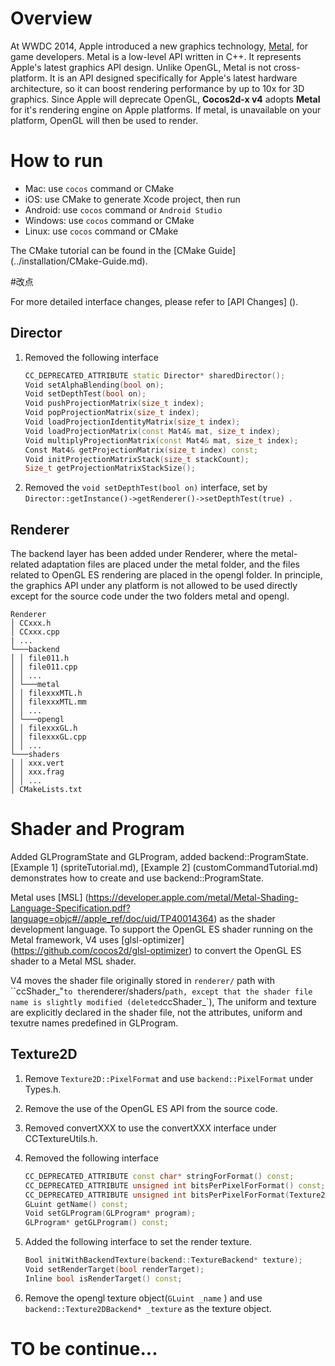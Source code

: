 # Overview
At WWDC 2014, Apple introduced a new graphics technology, [Metal](https://developer.apple.com/documentation/metal?language=objc), for game developers. Metal is a low-level API written in C++. It represents Apple's latest graphics API design. Unlike OpenGL, Metal is not cross-platform. It is an API designed specifically for Apple's latest hardware architecture, so it can boost rendering performance by up to 10x for 3D graphics. Since Apple will deprecate OpenGL, __Cocos2d-x v4__ adopts __Metal__ for it's rendering engine on Apple platforms. If metal, is unavailable on your platform, OpenGL will then be used to render.

# How to run

- Mac: use `cocos` command or CMake
- iOS: use CMake to generate Xcode project, then run
- Android: use `cocos` command or `Android Studio`
- Windows: use `cocos` command or CMake
- Linux: use `cocos` command or CMake

The CMake tutorial can be found in the [CMake Guide] (../installation/CMake-Guide.md).

#改点

For more detailed interface changes, please refer to [API Changes] ().

## Director

1. Removed the following interface

   ```c++
   CC_DEPRECATED_ATTRIBUTE static Director* sharedDirector();
   Void setAlphaBlending(bool on);
   Void setDepthTest(bool on);
   Void pushProjectionMatrix(size_t index);
   Void popProjectionMatrix(size_t index);
   Void loadProjectionIdentityMatrix(size_t index);
   Void loadProjectionMatrix(const Mat4& mat, size_t index);
   Void multiplyProjectionMatrix(const Mat4& mat, size_t index);
   Const Mat4& getProjectionMatrix(size_t index) const;
   Void initProjectionMatrixStack(size_t stackCount);
   Size_t getProjectionMatrixStackSize();
   ```

2. Removed the `void setDepthTest(bool on)` interface, set by `Director::getInstance()->getRenderer()->setDepthTest(true) `.

## Renderer

The backend layer has been added under Renderer, where the metal-related adaptation files are placed under the metal folder, and the files related to OpenGL ES rendering are placed in the opengl folder. In principle, the graphics API under any platform is not allowed to be used directly except for the source code under the two folders metal and opengl.

```
Renderer
│ CCxxx.h
│ CCxxx.cpp
| ...
└───backend
│ │ file011.h
│ │ file011.cpp
│ │ ...
│ └───metal
│ │ filexxxMTL.h
│ │ filexxxMTL.mm
│ │ ...
│ └───opengl
│ │ filexxxGL.h
│ │ filexxxGL.cpp
│ │ ...
└───shaders
│ │ xxx.vert
│ │ xxx.frag
│ │ ...
│ CMakeLists.txt
```

# Shader and Program

Added GLProgramState and GLProgram, added backend::ProgramState. [Example 1] (spriteTutorial.md), [Example 2] (customCommandTutorial.md) demonstrates how to create and use backend::ProgramState.

Metal uses [MSL] (https://developer.apple.com/metal/Metal-Shading-Language-Specification.pdf?language=objc#//apple_ref/doc/uid/TP40014364) as the shader development language. To support the OpenGL ES shader running on the Metal framework, V4 uses [glsl-optimizer] (https://github.com/cocos2d/glsl-optimizer) to convert the OpenGL ES shader to a Metal MSL shader.

V4 moves the shader file originally stored in `renderer/` path with ``ccShader_"` to the `renderer/shaders/` path, except that the shader file name is slightly modified (deleted `ccShader_`), The uniform and texture are explicitly declared in the shader file, not the attributes, uniform and texutre names predefined in GLProgram.

## Texture2D

1. Remove `Texture2D::PixelFormat` and use `backend::PixelFormat` under Types.h.

2. Remove the use of the OpenGL ES API from the source code.

3. Removed convertXXX to use the convertXXX interface under CCTextureUtils.h.

4. Removed the following interface

   ```c++
   CC_DEPRECATED_ATTRIBUTE const char* stringForFormat() const;
   CC_DEPRECATED_ATTRIBUTE unsigned int bitsPerPixelForFormat() const;
   CC_DEPRECATED_ATTRIBUTE unsigned int bitsPerPixelForFormat(Texture2D::PixelFormat format) const;
   GLuint getName() const;
   Void setGLProgram(GLProgram* program);
   GLProgram* getGLProgram() const;
   ```

5. Added the following interface to set the render texture.

   ```c++
   Bool initWithBackendTexture(backend::TextureBackend* texture);
   Void setRenderTarget(bool renderTarget);
   Inline bool isRenderTarget() const;
   ```

6. Remove the opengl texture object(`GLuint _name` ) and use `backend::Texture2DBackend* _texture` as the texture object.

# **TO be continue...**